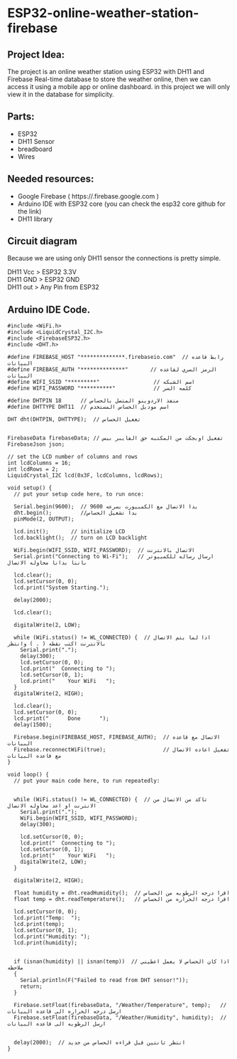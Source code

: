 # ESP32-online-weather-station-firebase

## Project Idea:
The project is an online weather station using ESP32 with DH11 and Firebase Real-time database to store the weather online, then we can access it using a mobile app or online dashboard. in this project we will only view it in the database for simplicity.

## Parts:
* ESP32
* DH11 Sensor
* breadboard
* Wires

## Needed resources:
* Google Firebase ( https://.firebase.google.com )
* Arduino IDE with ESP32 core (you can check the esp32 core github for the link)
* DH11 library 

## Circuit diagram
Because we are using only DH11 sensor the connections is pretty simple.

DH11 Vcc > ESP32 3.3V  
DH11 GND > ESP32 GND  
DH11 out >  Any Pin from ESP32  

## Arduino IDE Code.

```
#include <WiFi.h>
#include <LiquidCrystal_I2C.h>
#include <FirebaseESP32.h>
#include <DHT.h>

#define FIREBASE_HOST "**************.firebaseio.com"  // رابط قاعده البيانات
#define FIREBASE_AUTH "**************"       // الرمز السري لقاعده البيانات
#define WIFI_SSID "*********"                 // اسم الشبكه
#define WIFI_PASSWORD "**********"            // كلمه السر

#define DHTPIN 18      // منفذ الاردوينو المتصل بالحساس
#define DHTTYPE DHT11  // اسم موديل الحساس المستخدم

DHT dht(DHTPIN, DHTTYPE);  // تغعيل الحساس


FirebaseData firebaseData; // تفعيل اوبجكت من المكتبه حق الفايبر بيس
FirebaseJson json;

// set the LCD number of columns and rows
int lcdColumns = 16;
int lcdRows = 2;
LiquidCrystal_I2C lcd(0x3F, lcdColumns, lcdRows);

void setup() {
  // put your setup code here, to run once:

  Serial.begin(9600);  // بدا الاتصال مع الكمبيورت بسرعه 9600
  dht.begin();         //بدا تشغيل الحساس
  pinMode(2, OUTPUT);

  lcd.init();       // initialize LCD
  lcd.backlight();  // turn on LCD backlight

  WiFi.begin(WIFI_SSID, WIFI_PASSWORD);  // الاتصال بالانترنت
  Serial.print("Connecting to Wi-Fi");   // ارسال رساله للكمبيوتر باننا بدانا محاوله الاتصال

  lcd.clear();
  lcd.setCursor(0, 0);
  lcd.print("System Starting.");

  delay(2000);

  lcd.clear();

  digitalWrite(2, LOW);
  
  while (WiFi.status() != WL_CONNECTED) {  // اذا لما يتم الاتصال بالانترنت اكتب نقطه ( . ) وانتظر
    Serial.print(".");
    delay(300);
    lcd.setCursor(0, 0);
    lcd.print("  Connecting to ");
    lcd.setCursor(0, 1);
    lcd.print("    Your WiFi   ");
  }
  digitalWrite(2, HIGH);

  lcd.clear();
  lcd.setCursor(0, 0);
  lcd.print("      Done      ");
  delay(1500);

  Firebase.begin(FIREBASE_HOST, FIREBASE_AUTH);  // الاتصال مع قاعده البيانات
  Firebase.reconnectWiFi(true);                  // تفعيل اعاده الاتصال مع قاعده البيانات
}

void loop() {
  // put your main code here, to run repeatedly:


  while (WiFi.status() != WL_CONNECTED) {  // تاكد من الاتصال من الانترنت او اعد محاوله الاتصال
    Serial.print(".");
    WiFi.begin(WIFI_SSID, WIFI_PASSWORD);
    delay(300);

    lcd.setCursor(0, 0);
    lcd.print("  Connecting to ");
    lcd.setCursor(0, 1);
    lcd.print("    Your WiFi   ");
    digitalWrite(2, LOW);
  }

  digitalWrite(2, HIGH);

  float humidity = dht.readHumidity();  // اقرا درجه الرطوبه من الحساس
  float temp = dht.readTemperature();   // اقرا درجه الحراره من الحساس

  lcd.setCursor(0, 0);
  lcd.print("Temp:  ");
  lcd.print(temp);
  lcd.setCursor(0, 1);
  lcd.print("Humidity: ");
  lcd.print(humidity);


  if (isnan(humidity) || isnan(temp))  // اذا كان الحساس لا يعمل اعطيني ملاحظه
  {
    Serial.println(F("Failed to read from DHT sensor!"));
    return;
  }

  Firebase.setFloat(firebaseData, "/Weather/Temperature", temp);   //ارسل درجه الحراره الى قاعده البيانات
  Firebase.setFloat(firebaseData, "/Weather/Humidity", humidity);  // ارسل الرطوبه الى قاعده البيانات


  delay(2000);  // انتظر ثانتين قبل قراءه الحساس من جديد
}
```
